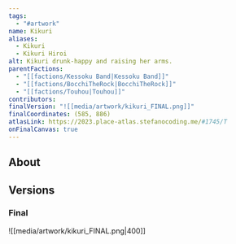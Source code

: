 ```yaml
---
tags:
  - "#artwork"
name: Kikuri
aliases:
  - Kikuri
  - Kikuri Hiroi
alt: Kikuri drunk-happy and raising her arms.
parentFactions:
  - "[[factions/Kessoku Band|Kessoku Band]]"
  - "[[factions/BocchiTheRock|BocchiTheRock]]"
  - "[[factions/Touhou|Touhou]]"
contributors: 
finalVersion: "![[media/artwork/kikuri_FINAL.png]]"
finalCoordinates: (585, 886)
atlasLink: https://2023.place-atlas.stefanocoding.me/#1745/T
onFinalCanvas: true
---
```

## About

## Versions
### Final
![[media/artwork/kikuri_FINAL.png|400]]
